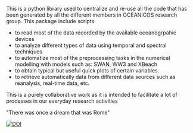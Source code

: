 This is a python library used to centralize and re-use all the code that has been generated by all the different members in OCEANICOS research group. This package include scripts:

- to read most of the data recorded by the available oceanogrpahic devices
- to analyze different types of data using temporal and spectral techniques
- to automatize most of the preprocessing tasks in the numerical modelling with models such as: SWAN, WW3 and XBeach
- to obtain typical but useful quick plots of certain variables.
- to retrieve automatically data from different data sources such as reanalysis, real-time data, etc.

This is a purely collaborative work as it is intended to facilitate a lot of processes in our everyday research activities

"There was once a dream that was Rome"

[![DOI](https://zenodo.org/badge/DOI/10.5281/zenodo.15725746.svg)](https://doi.org/10.5281/zenodo.15725746)
